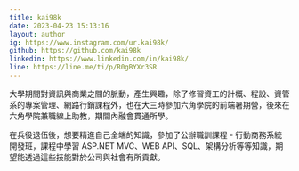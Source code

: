 ```yaml
---
title: kai98k
date: 2023-04-23 15:13:16
layout: author
ig: https://www.instagram.com/ur.kai98k/
github: https://github.com/kai98k
linkedin: https://www.linkedin.com/in/kai98k/
line: https://line.me/ti/p/R0gBYXr3SR
---
```

大學期間對資訊與商業之間的脈動，產生興趣，除了修習資工的計概、程設、資管系的專案管理、網路行銷課程外，也在大三時參加六角學院的前端暑期營，後來在六角學院兼職線上助教，期間內融會貫通所學。

在兵役退伍後，想要精進自己全端的知識，參加了公辦職訓課程 - 行動商務系統開發班，課程中學習 ASP.NET MVC、WEB API、SQL、架構分析等等知識，期望能透過這些技能對於公司與社會有所貢獻。